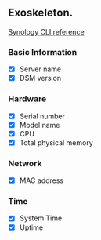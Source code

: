 ## Exoskeleton.
[Synology CLI reference](https://global.download.synology.com/download/Document/Software/DeveloperGuide/Firmware/DSM/All/enu/Synology_DiskStation_Administration_CLI_Guide.pdf)

### Basic Information
- [x] Server name
- [x] DSM version

### Hardware
- [x] Serial number
- [x] Model name
- [x] CPU 
- [x] Total physical memory

### Network
- [x] MAC address

### Time 
- [x] System Time
- [x] Uptime
